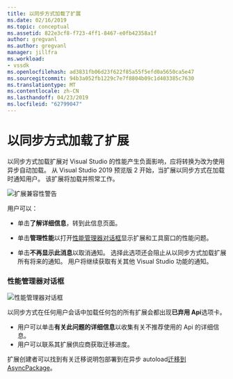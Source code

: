 ```yaml
---
title: 以同步方式加载了扩展
ms.date: 02/16/2019
ms.topic: conceptual
ms.assetid: 822e3cf8-f723-4ff1-8467-e0fb42358a1f
author: gregvanl
ms.author: gregvanl
manager: jillfra
ms.workload:
- vssdk
ms.openlocfilehash: ad3831fb06d23f622f85a55f5efd0a5650ca5e47
ms.sourcegitcommit: 94b3a052fb1229c7e7f8804b09c1d403385c7630
ms.translationtype: MT
ms.contentlocale: zh-CN
ms.lasthandoff: 04/23/2019
ms.locfileid: "62799047"
---
```

# <a name="synchronously-autoloaded-extensions"></a>以同步方式加载了扩展

以同步方式加载扩展对 Visual Studio 的性能产生负面影响，应将转换为改为使用异步自动加载。 从 Visual Studio 2019 预览版 2 开始，当扩展以同步方式在加载时通知用户。 该扩展将加载并照常工作。

![扩展兼容性警告](media/extension-compatibility-warning.png)

用户可以：

- 单击**了解详细信息**，转到此信息页面。

- 单击**管理性能**以打开[性能管理器对话框](#performance-manager-dialog)显示扩展和工具窗口的性能问题。

- 单击**不再显示此消息**以取消通知。 选择此选项还会阻止从以同步方式加载扩展所有将来的通知。 用户将继续获取有关其他 Visual Studio 功能的通知。

### <a name="performance-manager-dialog"></a>性能管理器对话框

![性能管理器对话框](media/performance-manager.png)

以同步方式在任何用户会话中加载任何包的所有扩展会都出现**已弃用 Api**选项卡。

* 用户可以单击**有关此问题的详细信息**以收集有关不推荐使用的 Api 的详细信息。
* 用户可以联系其扩展供应商获取迁移进度。

扩展创建者可以找到有关迁移说明包部署到在异步 autoload[迁移到 AsyncPackage](https://github.com/Microsoft/VSSDK-Extensibility-Samples/tree/master/AsyncPackageMigration)。
